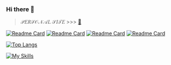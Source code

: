 ### Hi there 👋 

> 𝒫𝐸𝑅𝒮𝒪𝒩𝒜𝐿 𝒮𝐼𝒯𝐸 >>> [🦋](https://mjkey.ru/)

[![Readme Card](https://github-readme-stats.vercel.app/api/pin/?username=mjkey&repo=TwitchCounterPoints&theme=radical&locale=ru&hide_border=true)](https://github.com/mjkey/TwitchCounterPoints)
[![Readme Card](https://github-readme-stats.vercel.app/api/pin/?username=mjkey&repo=WBPalletExcel2PDF&theme=radical&locale=ru&hide_border=true)](https://github.com/mjkey/WBPalletExcel2PDF)
[![Readme Card](https://github-readme-stats.vercel.app/api/pin/?username=mjkey&repo=Discord-BotKey&theme=radical&locale=ru&hide_border=true)](https://github.com/mjkey/Discord-BotKey)
[![Readme Card](https://github-readme-stats.vercel.app/api/pin/?username=mjkey&repo=HDC-Overlay&theme=radical&locale=ru&hide_border=true)](https://github.com/mjkey/HDC-Overlay)


[![Top Langs](https://github-readme-stats.vercel.app/api/top-langs/?username=mjkey&theme=synthwave&locale=ru&hide_border=true&card_width=600px)](https://github.com/mjkey)

[![My Skills](https://skillicons.dev/icons?i=js,html,css,jquery,php,py,git,au,ps,blender,codepen,bots,github,idea,vscode)](https://mjkey.ru/)

<!--
**MjKey/MjKey** is a ✨ _special_ ✨ repository because its `README.md` (this file) appears on your GitHub profile.

Here are some ideas to get you started:

- 🔭 I’m currently working on ...
- 🌱 I’m currently learning ...
- 👯 I’m looking to collaborate on ...
- 🤔 I’m looking for help with ...
- 💬 Ask me about ...
- 📫 How to reach me: ...
- 😄 Pronouns: ...
- ⚡ Fun fact: ...
-->
